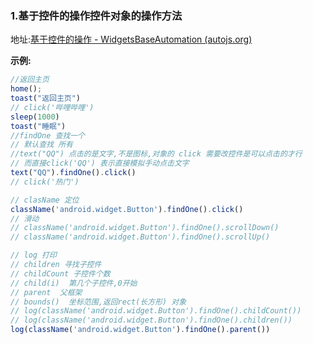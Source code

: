 ### 1.基于控件的操作控件对象的操作方法

地址:[基于控件的操作 - WidgetsBaseAutomation (autojs.org)](https://pro.autojs.org/docs/#/zh-cn/widgetsBasedAutomation?id=uiobject)

**示例:**

```js
//返回主页
home();
toast("返回主页")
// click('哔哩哔哩')
sleep(1000)
toast("睡眠")
//findOne 查找一个
// 默认查找 所有
//text("QQ") 点击的是文字,不是图标,对象的 click 需要改控件是可以点击的才行
// 而直接click('QQ') 表示直接模拟手动点击文字
text("QQ").findOne().click()
// click('热门')

// clasName 定位
className('android.widget.Button').findOne().click()
// 滑动
// className('android.widget.Button').findOne().scrollDown()
// className('android.widget.Button').findOne().scrollUp()

// log 打印
// children 寻找子控件
// childCount 子控件个数
// child(i)  第几个子控件,0开始
// parent  父框架
// bounds()  坐标范围,返回rect(长方形) 对象
// log(className('android.widget.Button').findOne().childCount())
// log(className('android.widget.Button').findOne().children())
log(className('android.widget.Button').findOne().parent())
```

